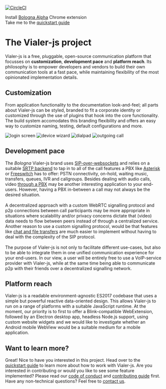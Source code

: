 [![CircleCI](https://circleci.com/gh/vialer/vialer-js/tree/develop.svg?style=svg)](https://circleci.com/gh/vialer/vialer-js/tree/develop)

Install [Bologna Alpha](https://chrome.google.com/webstore/detail/bologna-alpha/adgookjhbldhfflndfdgkcbmpmfhapgc) Chrome extension
\
Take me to the [quickstart guide](https://vialer-js.io/topics/quickstart)

# The Vialer-js project
Vialer-js is a free, pluggable, open-source communication platform that
focusses on **customization**, **development pace** and **platform reach**.
Its philosophy is to empower developers and vendors to build their own
communication tools at a fast pace, while maintaining flexibility of
the most opinionated implementation details.

## Customization
From application functionality to the documentation look-and-feel; all parts
about Vialer-js can be styled, branded to fit a corporate identity or customized
through the use of plugins that hook into the core functionality. The build system
accomodates this branding flexibility and offers an easy way to customize
naming, testing, default configurations and more.

![login screen](/screens/alice-login.png "Bologna login")
![device wizard](/screens/alice-wizard-devices.png "Bologna device wizard")
![dialpad](/screens/alice-dialpad-call.png "Bologna dialpad")
![outgoing call](/screens/bob-calldialog-incoming-accepted.png "Bologna outgoing call")

## Development pace
The *Bologna* Vialer-js brand uses [SIP-over-websockets](https://sipjs.com/)
and relies on a suitable [SRTP backend](https://github.com/sipwise/rtpengine)
to tap in to all of the call features a PBX like [Asterisk](https://www.asterisk.org/)
or [Freeswitch](https://freeswitch.com/oss/) has to offer: PSTN connectivity,
on-hold, waiting music, transfers, queues, IVR and callgroups. Besides dealing
with audio calls, video [through a PBX](https://blogs.asterisk.org/2017/09/20/asterisk-15-multi-stream-media-sfu/)
may be another interesting application to your end-users. However, having a
PBX in-between a call may not always be the desired situation.
\
\
A decentralized approach with a custom WebRTC signalling protocol and p2p
connections between call participants may be more appropriate in situations
where scalability and/or privacy concerns dictate that (video) data needs to
flow between peers instead of through a centralized service. Another reason to
use a custom signalling protocol, would be that features like
[chat and file transfers](https://developer.mozilla.org/en-US/docs/Web/API/RTCDataChannel)
are much easier to implement without having to deal with the complexity of
the SIP protocol.
\
\
The purpose of Vialer-js is not only to facilitate different use-cases,
but also to be able to integrate them in one unified communication experience
for your end-users. In our view, a user will be entirely free to use a
VoIP-service provider with Vialer-js, while at the same time being able to
communicate p2p with their friends over a decentralized signalling network.

## Platform reach
Vialer-js is a readable environment-agnostic ES2017 codebase that uses a simple
but powerful reactive data-oriented design. This allows Vialer-js to run
on a range of platforms with a suitable JavaScript runtime. At the moment,
our priority is to first to offer a Blink-compatible WebExtension, followed
by an Electron desktop app, headless Node.js support, using custom website
widgets and we would like to investigate whether an Android mobile WebView
would be a suitable medium for a mobile application.


## Want to learn more?
Great! Nice to have you interested in this project. Head over to the [quickstart guide](https://vialer-js.io/topics/quickstart)
to learn more about how to work with Vialer-js. Are you interested in contributing or
would you like to see some feature implemented? Please read our [code of conduct](https://github.com/vialer/vialer-js/blob/develop/.github/CODE_OF_CONDUCT.md)
and [contributing guide](https://github.com/vialer/vialer-js/blob/develop/.github/CONTRIBUTING.md) first.
Have any non-technical questions? Feel free to [contact us](mailto:vialer@wearespindle.com).
